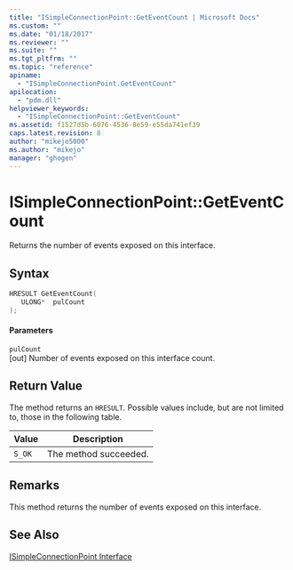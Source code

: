 ```yaml
---
title: "ISimpleConnectionPoint::GetEventCount | Microsoft Docs"
ms.custom: ""
ms.date: "01/18/2017"
ms.reviewer: ""
ms.suite: ""
ms.tgt_pltfrm: ""
ms.topic: "reference"
apiname: 
  - "ISimpleConnectionPoint.GetEventCount"
apilocation: 
  - "pdm.dll"
helpviewer_keywords: 
  - "ISimpleConnectionPoint::GetEventCount"
ms.assetid: f1527d5b-6076-4536-8e59-e55da741ef39
caps.latest.revision: 8
author: "mikejo5000"
ms.author: "mikejo"
manager: "ghogen"
---
```

# ISimpleConnectionPoint::GetEventCount
Returns the number of events exposed on this interface.  
  
## Syntax  
  
```cpp
HRESULT GetEventCount(  
   ULONG*  pulCount  
);  
```  
  
#### Parameters  
 `pulCount`  
 [out] Number of events exposed on this interface count.  
  
## Return Value  
 The method returns an `HRESULT`. Possible values include, but are not limited to, those in the following table.  
  
|Value|Description|  
|-----------|-----------------|  
|`S_OK`|The method succeeded.|  
  
## Remarks  
 This method returns the number of events exposed on this interface.  
  
## See Also  
 [ISimpleConnectionPoint Interface](../../winscript/reference/isimpleconnectionpoint-interface.md)